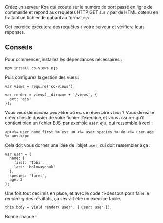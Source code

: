 Créez un serveur Koa qui écoute sur le numéro de port passé en ligne de
commande et répond aux requêtes HTTP GET sur `/` par du HTML obtenu en
traitant un fichier de gabarit au format `ejs`.

Cet exercice exécutera des requêtes à votre serveur et vérifiera leurs réponses.

## Conseils

Pour commencer, installez les dépendances nécessaires :

```
npm install co-views ejs
```

Puis configurez la gestion des vues :

```
var views = require('co-views');

var render = views(__dirname + '/views', {
  ext: 'ejs'
});
```

Vous vous demandez peut-être où est ce répertoire `views` ?  Vous devez le
créer dans le dossier de votre fichier d’exercice, et vous assurer qu’il
contient bien un fichier EJS, par exemple `user.ejs`, qui ressemble à ceci :

```
<p><%= user.name.first %> est un <%= user.species %> de <%= user.age %> ans.</p>
```

Cela doit vous donner une idée de l’objet `user`, qui doit ressembler à ça :

```
var user = {
  name: {
    first: 'Tobi',
    last: 'Holowaychuk'
  },
  species: 'furet',
  age: 3
};
```

Une fois tout ceci mis en place, et avec le code ci-dessous pour faire le
*rendering* des résultats, ça devrait être un exercice facile.

```
this.body = yield render('user', { user: user });
```

Bonne chance !
